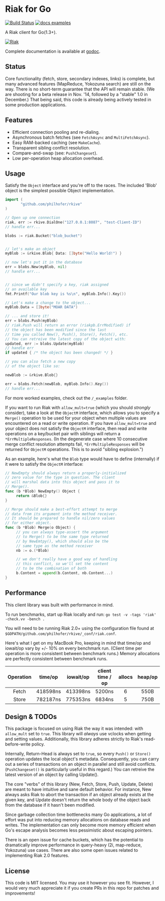 Riak for Go
================
[![Build Status](https://travis-ci.org/philhofer/rkive.svg?branch=master)](https://travis-ci.org/philhofer/rkive) 
[![docs examples](https://sourcegraph.com/api/repos/github.com/philhofer/rkive/.badges/docs-examples.png)](https://sourcegraph.com/github.com/philhofer/rkive) 

A Riak client for Go(1.3+).

[![Riak](http://basho.com/design-assets/Riak-Product-Logos/png/riak-logo-color.png)](http://basho.com/riak)

Complete documentation is available at [godoc](http://godoc.org/github.com/philhofer/rkive).

## Status

Core functionality (fetch, store, secondary indexes, links) is complete, but many advanced features (MapReduce, Yokozuna search) are still on the way. There is no short-term guarantee that the API will remain stable. (We are shooting for a beta release in Nov. '14, followed by a "stable" 1.0 in December.) That being said, this code is already being actively tested in some production applications.

## Features

 - Efficient connection pooling and re-dialing.
 - Asynchronous batch fetches (see `FetchAsync` and `MultiFetchAsync`).
 - Easy RAM-backed caching (see `MakeCache`).
 - Transparent sibling conflict resolution.
 - Compare-and-swap (see: `PushChangeset`).
 - Low per-operation heap allocation overhead.


## Usage

Satisfy the `Object` interface and you're off to the races. The included 'Blob' object is the simplest possible Object implementation.

```go
import (
       "github.com/philhofer/rkive"
)

// Open up one connection
riak, err := rkive.DialOne("127.0.0.1:8087", "test-Client-ID")
// handle err...

blobs := riak.Bucket("blob_bucket")


// let's make an object
myBlob := &rkive.Blob{ Data: []byte("Hello World!") }

// now let's put it in the database
err = blobs.New(myBlob, nil)
// handle err...


// since we didn't specify a key, riak assigned
// an available key
fmt.Printf("Our blob key is %s\n", myBlob.Info().Key())

// Let's make a change to the object...
myBlob.Data = []byte("MOAR DATA")

// ... and store it!
err = blobs.Push(myBlob)
// riak.Push will return an error (riakpb.ErrModified) if
// the object has been modified since the last
// time you called New(), Push(), Store(), Fetch(), etc. 
// You can retreive the latest copy of the object with:
updated, err := blobs.Update(myBlob)
// handle err
if updated { /* the object has been changed! */ }

// you can also fetch a new copy
// of the object like so:

newBlob := &rkive.Blob{}

err = blobs.Fetch(newBlob, myBlob.Info().Key())
// handle err...

```

For more worked examples, check out the `/_examples` folder.

If you want to run Riak with `allow_mult=true` (which you should *strongly* consider), take a look
at the `ObjectM` interface, which allows you to specify a `Merge()` operation to be used for
your object when multiple values are encountered on a read or write operation. If you have `allow_mult=true`
and your object does not satisfy the `ObjectM` interface, then read and write operations on a key/bucket
pair with siblings will return a `*ErrMultipleResponses`. (In the degenerate case where 10 consecutive merge 
conflict resolution attempts fail, `*ErrMultipleResponses` will be returned for `ObjectM` operations. This is to 
avoid "sibling explosion.")

As an example, here's what the `Blob` type would have to define (internally) if it were
to satisfy the `ObjectM` interface:

```go
// NewEmpty should always return a properly-initialized
// zero value for the type in question. The client
// will marshal data into this object and pass it to
// Merge().
func (b *Blob) NewEmpty() Object {
     return &Blob{}
}

// Merge should make a best-effort attempt to merge
// data from its argument into the method receiver.
// It should be prepared to handle nil/zero values
// for either object.
func (b *Blob) Merge(o Object) {
     // you can always type-assert the argument
     // to Merge() to be the same type returned
     // by NewEmtpy(), which should also be the
     // same type as the method receiver
     nb := o.(*Blob)

     // we don't really have a good way of handling
     // this conflict, so we'll set the content
     // to be the combination of both
     b.Content = append(b.Content, nb.Content...)
}
```

## Performance

This client library was built with performance in mind.

To run benchmarks, start up Riak locally and run:
`go test -v -tags 'riak' -check.vv -bench .`

You will need to be running Riak 2.0+ using the configuration file found at `$GOPATH/github.com/philhofer/rkive/_conf/riak.conf`.

Here's what I get on my MacBook Pro, keeping in mind that time/op and iowait/op vary by +/- 10% on every benchmark run. (Client time per operation is more consistent between benchmark runs.) Memory allocations are perfectly consistent between benchmark runs.

| Operation | time/op | iowait/op | client time / op | allocs | heap/op |
|:---------:|:-------:|:---------:|:----------------:|:------:|:-------:|
|   Fetch   | 418598ns| 413398ns  |      5200ns      |   6    |   550B  |
|   Store   | 782187ns| 775353ns  |      6834ns      |   5    |   750B  |


## Design & TODOs

This package is focused on using Riak the way it was intended: with `allow_mult` set to `true`. This library will *always* use vclocks when getting and setting values. Additionally, this library adheres strictly to Riak's read-before-write policy.

Internally, Return-Head is always set to `true`, so every `Push()` or `Store()` operation updates the local object's metadata. Consequently, you can carry out a series of transactions on an object in parallel and still avoid conflicts. (`PushChangeset()` is particularly useful in this regard.) You can retreive the latest version of an object by calling Update().

The core "verbs" of this library (New, Fetch, Store, Push, Update, Delete) are meant to have intuitive and sane default behavior. For instance, New always asks Riak to abort the transaction if an object already exists at the given key, and Update doesn't return the whole body of the object back from the database if it hasn't been modified.

Since garbage collection time bottlenecks many Go applications, a lot of effort was put into reducing memory allocations on database reads and writes. The implementation can only become more memory efficient when Go's escape analysis becomes less pessimistic about escaping pointers.

There is an open issue for cache buckets, which has the potential to dramatically improve performance in query-heavy (2i, map-reduce, Yokozuna) use cases. There are also some open issues related to implementing Riak 2.0 features.


## License

This code is MIT licensed. You may use it however you see fit. However, I would very much appreciate it if you create PRs in this repo for patches and improvements!

